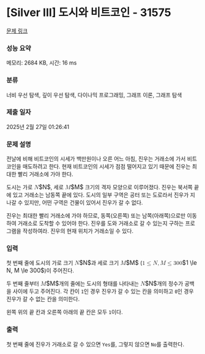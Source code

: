 # [Silver III] 도시와 비트코인 - 31575 

[문제 링크](https://www.acmicpc.net/problem/31575) 

### 성능 요약

메모리: 2684 KB, 시간: 16 ms

### 분류

너비 우선 탐색, 깊이 우선 탐색, 다이나믹 프로그래밍, 그래프 이론, 그래프 탐색

### 제출 일자

2025년 2월 27일 01:26:41

### 문제 설명

<p>전날에 비해 비트코인의 시세가 백만원이나 오른 어느 아침, 진우는 거래소에 가서 비트코인을 매도하려고 한다. 현재 비트코인의 시세가 점점 떨어지고 있기 때문에 진우는 최대한 빨리 거래소에 가야 한다.</p>

<p>도시는 가로 <mjx-container class="MathJax" jax="CHTML" style="font-size: 109%; position: relative;"><mjx-math class="MJX-TEX" aria-hidden="true"><mjx-mi class="mjx-i"><mjx-c class="mjx-c1D441 TEX-I"></mjx-c></mjx-mi></mjx-math><mjx-assistive-mml unselectable="on" display="inline"><math xmlns="http://www.w3.org/1998/Math/MathML"><mi>N</mi></math></mjx-assistive-mml><span aria-hidden="true" class="no-mathjax mjx-copytext">$N$</span></mjx-container>, 세로 <mjx-container class="MathJax" jax="CHTML" style="font-size: 109%; position: relative;"><mjx-math class="MJX-TEX" aria-hidden="true"><mjx-mi class="mjx-i"><mjx-c class="mjx-c1D440 TEX-I"></mjx-c></mjx-mi></mjx-math><mjx-assistive-mml unselectable="on" display="inline"><math xmlns="http://www.w3.org/1998/Math/MathML"><mi>M</mi></math></mjx-assistive-mml><span aria-hidden="true" class="no-mathjax mjx-copytext">$M$</span></mjx-container> 크기의 격자 모양으로 이루어졌다. 진우는 북서쪽 끝에 있고 거래소는 남동쪽 끝에 있다. 도시의 일부 구역은 공터 또는 도로라서 진우가 지나갈 수 있지만, 어떤 구역은 건물이 있어서 진우가 갈 수 없다.</p>

<p>진우는 최대한 빨리 거래소에 가야 하므로, 동쪽(오른쪽) 또는 남쪽(아래쪽)으로만 이동하여 거래소로 도착할 수 있어야 한다. 진우를 도와 거래소로 갈 수 있는지 구하는 프로그램을 작성하여라. 진우의 현재 위치가 거래소일 수 있다.</p>

### 입력 

 <p>첫 번째 줄에 도시의 가로 크기 <mjx-container class="MathJax" jax="CHTML" style="font-size: 109%; position: relative;"><mjx-math class="MJX-TEX" aria-hidden="true"><mjx-mi class="mjx-i"><mjx-c class="mjx-c1D441 TEX-I"></mjx-c></mjx-mi></mjx-math><mjx-assistive-mml unselectable="on" display="inline"><math xmlns="http://www.w3.org/1998/Math/MathML"><mi>N</mi></math></mjx-assistive-mml><span aria-hidden="true" class="no-mathjax mjx-copytext">$N$</span></mjx-container>과 세로 크기 <mjx-container class="MathJax" jax="CHTML" style="font-size: 109%; position: relative;"><mjx-math class="MJX-TEX" aria-hidden="true"><mjx-mi class="mjx-i"><mjx-c class="mjx-c1D440 TEX-I"></mjx-c></mjx-mi></mjx-math><mjx-assistive-mml unselectable="on" display="inline"><math xmlns="http://www.w3.org/1998/Math/MathML"><mi>M</mi></math></mjx-assistive-mml><span aria-hidden="true" class="no-mathjax mjx-copytext">$M$</span></mjx-container> (<mjx-container class="MathJax" jax="CHTML" style="font-size: 109%; position: relative;"><mjx-math class="MJX-TEX" aria-hidden="true"><mjx-mn class="mjx-n"><mjx-c class="mjx-c31"></mjx-c></mjx-mn><mjx-mo class="mjx-n" space="4"><mjx-c class="mjx-c2264"></mjx-c></mjx-mo><mjx-mi class="mjx-i" space="4"><mjx-c class="mjx-c1D441 TEX-I"></mjx-c></mjx-mi><mjx-mo class="mjx-n"><mjx-c class="mjx-c2C"></mjx-c></mjx-mo><mjx-mi class="mjx-i" space="2"><mjx-c class="mjx-c1D440 TEX-I"></mjx-c></mjx-mi><mjx-mo class="mjx-n" space="4"><mjx-c class="mjx-c2264"></mjx-c></mjx-mo><mjx-mn class="mjx-n" space="4"><mjx-c class="mjx-c33"></mjx-c><mjx-c class="mjx-c30"></mjx-c><mjx-c class="mjx-c30"></mjx-c></mjx-mn></mjx-math><mjx-assistive-mml unselectable="on" display="inline"><math xmlns="http://www.w3.org/1998/Math/MathML"><mn>1</mn><mo>≤</mo><mi>N</mi><mo>,</mo><mi>M</mi><mo>≤</mo><mn>300</mn></math></mjx-assistive-mml><span aria-hidden="true" class="no-mathjax mjx-copytext">$1 \le N, M \le 300$</span></mjx-container>)이 주어진다.</p>

<p>두 번째 줄부터 <mjx-container class="MathJax" jax="CHTML" style="font-size: 109%; position: relative;"><mjx-math class="MJX-TEX" aria-hidden="true"><mjx-mi class="mjx-i"><mjx-c class="mjx-c1D440 TEX-I"></mjx-c></mjx-mi></mjx-math><mjx-assistive-mml unselectable="on" display="inline"><math xmlns="http://www.w3.org/1998/Math/MathML"><mi>M</mi></math></mjx-assistive-mml><span aria-hidden="true" class="no-mathjax mjx-copytext">$M$</span></mjx-container>개의 줄에는 도시의 형태를 나타내는 <mjx-container class="MathJax" jax="CHTML" style="font-size: 109%; position: relative;"><mjx-math class="MJX-TEX" aria-hidden="true"><mjx-mi class="mjx-i"><mjx-c class="mjx-c1D441 TEX-I"></mjx-c></mjx-mi></mjx-math><mjx-assistive-mml unselectable="on" display="inline"><math xmlns="http://www.w3.org/1998/Math/MathML"><mi>N</mi></math></mjx-assistive-mml><span aria-hidden="true" class="no-mathjax mjx-copytext">$N$</span></mjx-container>개의 정수가 공백을 사이에 두고 주어진다. 각 칸이 <code>1</code>인 경우 진우가 갈 수 있는 칸을 의미하고 <code>0</code>인 경우 진우가 갈 수 없는 칸을 의미한다.</p>

<p>왼쪽 위의 끝 칸과 오른쪽 아래의 끝 칸은 모두 <code>1</code>이다.</p>

### 출력 

 <p>첫 번째 줄에 진우가 거래소로 갈 수 있으면 <code>Yes</code>를, 그렇지 않으면 <code>No</code>를 출력한다.</p>

